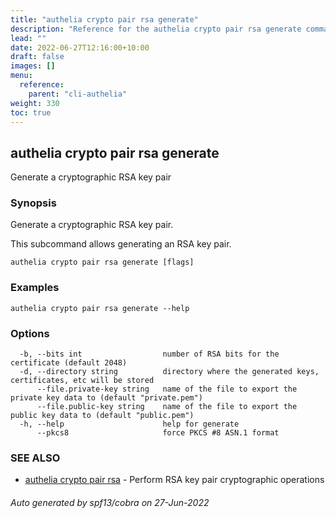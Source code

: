 ```yaml
---
title: "authelia crypto pair rsa generate"
description: "Reference for the authelia crypto pair rsa generate command."
lead: ""
date: 2022-06-27T12:16:00+10:00
draft: false
images: []
menu:
  reference:
    parent: "cli-authelia"
weight: 330
toc: true
---
```


## authelia crypto pair rsa generate

Generate a cryptographic RSA key pair

### Synopsis

Generate a cryptographic RSA key pair.

This subcommand allows generating an RSA key pair.

```
authelia crypto pair rsa generate [flags]
```

### Examples

```
authelia crypto pair rsa generate --help
```

### Options

```
  -b, --bits int                  number of RSA bits for the certificate (default 2048)
  -d, --directory string          directory where the generated keys, certificates, etc will be stored
      --file.private-key string   name of the file to export the private key data to (default "private.pem")
      --file.public-key string    name of the file to export the public key data to (default "public.pem")
  -h, --help                      help for generate
      --pkcs8                     force PKCS #8 ASN.1 format
```

### SEE ALSO

* [authelia crypto pair rsa](authelia_crypto_pair_rsa.md)	 - Perform RSA key pair cryptographic operations

###### Auto generated by spf13/cobra on 27-Jun-2022

